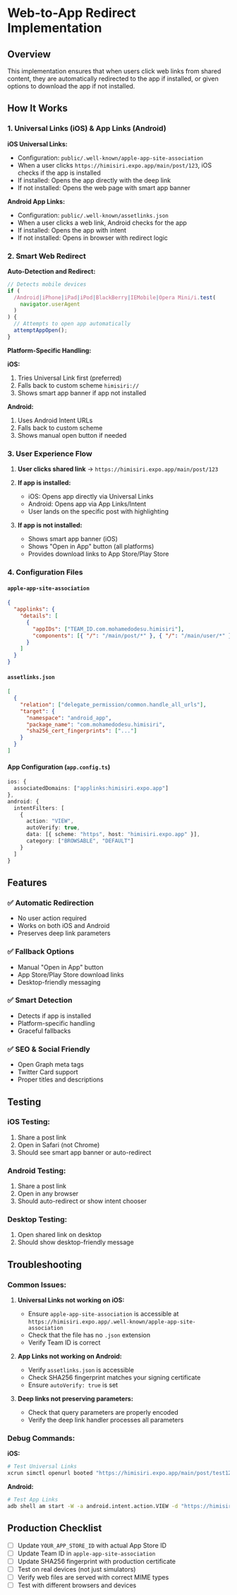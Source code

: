 # Web-to-App Redirect Implementation

## Overview

This implementation ensures that when users click web links from shared content, they are automatically redirected to the app if installed, or given options to download the app if not installed.

## How It Works

### 1. Universal Links (iOS) & App Links (Android)

**iOS Universal Links:**

- Configuration: `public/.well-known/apple-app-site-association`
- When a user clicks `https://himisiri.expo.app/main/post/123`, iOS checks if the app is installed
- If installed: Opens the app directly with the deep link
- If not installed: Opens the web page with smart app banner

**Android App Links:**

- Configuration: `public/.well-known/assetlinks.json`
- When a user clicks a web link, Android checks for the app
- If installed: Opens the app with intent
- If not installed: Opens in browser with redirect logic

### 2. Smart Web Redirect

**Auto-Detection and Redirect:**

```javascript
// Detects mobile devices
if (
  /Android|iPhone|iPad|iPod|BlackBerry|IEMobile|Opera Mini/i.test(
    navigator.userAgent
  )
) {
  // Attempts to open app automatically
  attemptAppOpen();
}
```

**Platform-Specific Handling:**

**iOS:**

1. Tries Universal Link first (preferred)
2. Falls back to custom scheme `himisiri://`
3. Shows smart app banner if app not installed

**Android:**

1. Uses Android Intent URLs
2. Falls back to custom scheme
3. Shows manual open button if needed

### 3. User Experience Flow

1. **User clicks shared link** → `https://himisiri.expo.app/main/post/123`

2. **If app is installed:**
   - iOS: Opens app directly via Universal Links
   - Android: Opens app via App Links/Intent
   - User lands on the specific post with highlighting

3. **If app is not installed:**
   - Shows smart app banner (iOS)
   - Shows "Open in App" button (all platforms)
   - Provides download links to App Store/Play Store

### 4. Configuration Files

#### `apple-app-site-association`

```json
{
  "applinks": {
    "details": [
      {
        "appIDs": ["TEAM_ID.com.mohamedodesu.himisiri"],
        "components": [{ "/": "/main/post/*" }, { "/": "/main/user/*" }]
      }
    ]
  }
}
```

#### `assetlinks.json`

```json
[
  {
    "relation": ["delegate_permission/common.handle_all_urls"],
    "target": {
      "namespace": "android_app",
      "package_name": "com.mohamedodesu.himisiri",
      "sha256_cert_fingerprints": ["..."]
    }
  }
]
```

#### App Configuration (`app.config.ts`)

```typescript
ios: {
  associatedDomains: ["applinks:himisiri.expo.app"]
},
android: {
  intentFilters: [
    {
      action: "VIEW",
      autoVerify: true,
      data: [{ scheme: "https", host: "himisiri.expo.app" }],
      category: ["BROWSABLE", "DEFAULT"]
    }
  ]
}
```

## Features

### ✅ **Automatic Redirection**

- No user action required
- Works on both iOS and Android
- Preserves deep link parameters

### ✅ **Fallback Options**

- Manual "Open in App" button
- App Store/Play Store download links
- Desktop-friendly messaging

### ✅ **Smart Detection**

- Detects if app is installed
- Platform-specific handling
- Graceful fallbacks

### ✅ **SEO & Social Friendly**

- Open Graph meta tags
- Twitter Card support
- Proper titles and descriptions

## Testing

### iOS Testing:

1. Share a post link
2. Open in Safari (not Chrome)
3. Should see smart app banner or auto-redirect

### Android Testing:

1. Share a post link
2. Open in any browser
3. Should auto-redirect or show intent chooser

### Desktop Testing:

1. Open shared link on desktop
2. Should show desktop-friendly message

## Troubleshooting

### Common Issues:

1. **Universal Links not working on iOS:**
   - Ensure `apple-app-site-association` is accessible at `https://himisiri.expo.app/.well-known/apple-app-site-association`
   - Check that the file has no `.json` extension
   - Verify Team ID is correct

2. **App Links not working on Android:**
   - Verify `assetlinks.json` is accessible
   - Check SHA256 fingerprint matches your signing certificate
   - Ensure `autoVerify: true` is set

3. **Deep links not preserving parameters:**
   - Check that query parameters are properly encoded
   - Verify the deep link handler processes all parameters

### Debug Commands:

**iOS:**

```bash
# Test Universal Links
xcrun simctl openurl booted "https://himisiri.expo.app/main/post/test123"
```

**Android:**

```bash
# Test App Links
adb shell am start -W -a android.intent.action.VIEW -d "https://himisiri.expo.app/main/post/test123"
```

## Production Checklist

- [ ] Update `YOUR_APP_STORE_ID` with actual App Store ID
- [ ] Update Team ID in `apple-app-site-association`
- [ ] Update SHA256 fingerprint with production certificate
- [ ] Test on real devices (not just simulators)
- [ ] Verify web files are served with correct MIME types
- [ ] Test with different browsers and devices
